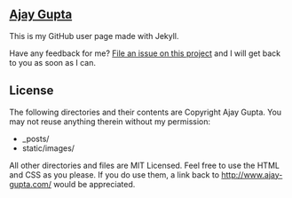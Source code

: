 ## [Ajay Gupta](http://ajgupta.github.io) 

This is my GitHub user page made with Jekyll. 

Have any feedback for me? [File an issue on this
project](https://github.com/ajgupta/Feedback/issues/new) and I will get back to
you as soon as I can.

## License

The following directories and their contents are Copyright Ajay Gupta. You may not reuse anything therein without my permission:

* _posts/
* static/images/

All other directories and files are MIT Licensed. Feel free to use the HTML and CSS as you please. If you do use them, a link back to http://www.ajay-gupta.com/ would be appreciated.
